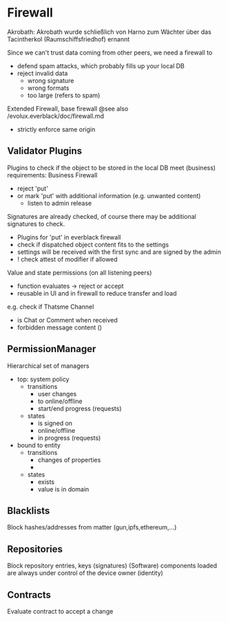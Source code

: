 Firewall
========

Akrobath: Akrobath wurde schließlich von Harno zum Wächter über das Tacintherkol (Raumschiffsfriedhof) ernannt

Since we can't trust data coming from other peers, we need a firewall to 
- defend spam attacks, which probably fills up your local DB
- reject invalid data
    - wrong signature
    - wrong formats
    - too large (refers to spam)

Extended Firewall, base firewall @see also /evolux.everblack/doc/firewall.md

- strictly enforce same origin

## Validator Plugins
Plugins to check if the object to be stored in the local DB
meet (business) requirements: Business Firewall
- reject 'put'
- or mark 'put' with additional information (e.g. unwanted content)
    - listen to admin release

Signatures are already checked, of course there may be additional signatures to check.
- Plugins for 'put' in everblack firewall
- check if dispatched object content fits to the settings
- settings will be received with the first sync and are signed by the admin
- ! check attest of modifier if allowed

Value and state permissions (on all listening peers)
- function evaluates -> reject or accept
- reusable in UI and in firewall to reduce transfer and load

e.g. check if Thatsme Channel 
-  is Chat or Comment when received
- forbidden message content ()

## PermissionManager

Hierarchical set of managers
- top: system policy
    - transitions
        - user changes
        - to online/offline
        - start/end progress (requests)
    - states
        - is signed on 
        - online/offline
        - in progress (requests)
- bound to entity
    - transitions
        - changes of properties
        - 
    - states
        - exists
        - value is in domain

## Blacklists

Block hashes/addresses from matter (gun,ipfs,ethereum,...)

## Repositories

Block repository entries, keys (signatures)
(Software) components loaded are always under control of the device owner (identity)

## Contracts

Evaluate contract to accept a change
